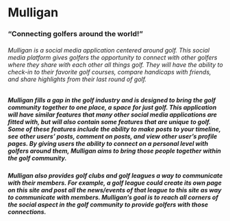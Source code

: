 # Mulligan
### “Connecting golfers around the world!”
###### Mulligan is a social media application centered around golf. This social media platform gives golfers the opportunity to connect with other golfers where they share with each other all things golf. They will have the ability to check-in to their favorite golf courses, compare handicaps with friends, and share highlights from their last round of golf. 
##### Mulligan fills a gap in the golf industry and is designed to bring the golf community together to one place, a space for just golf. This application will have similar features that many other social media applications are fitted with, but will also contain some features that are unique to golf. Some of these features include the ability to make posts to your timeline, see other users’ posts, comment on posts, and view other user’s profile pages. By giving users the ability to connect on a personal level with golfers around them, Mulligan aims to bring those people together within the golf community.
##### Mulligan also provides golf clubs and golf leagues a way to communicate with their members. For example, a golf league could create its own page on this site and post all the news/events of that league to this site as way to communicate with members. Mulligan’s goal is to reach all corners of the social aspect in the golf community to provide golfers with those connections.
